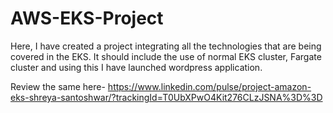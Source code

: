 # AWS-EKS-Project
Here, I have created a project integrating all the technologies that are being covered in the EKS. It should include the use of normal EKS cluster, Fargate cluster and using this I have launched wordpress application.

Review the same here-
https://www.linkedin.com/pulse/project-amazon-eks-shreya-santoshwar/?trackingId=T0UbXPwO4Kit276CLzJSNA%3D%3D 
